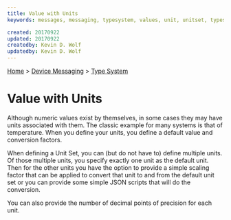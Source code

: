```yaml
---
title: Value with Units
keywords: messages, messaging, typesystem, values, unit, unitset, types, datatypes

created: 20170922
updated: 20170922
createdby: Kevin D. Wolf
updatedby: Kevin D. Wolf
---
```

[Home](../../Index.md) > [Device Messaging](../Index.md) > [Type System](Index.md)

# Value with Units

Although numeric values exist by themselves, in some cases they may have units associated with them.  The classic example for many systems is that of temperature.  When you define
your units, you define a default value and conversion factors.

When defining a Unit Set, you can (but do not have to) define multiple units.  Of those multiple units, you specify exactly one unit as the default unit. Then for the other units
you have the option to provide a simple scaling factor that can be applied to convert that unit to and from the default unit set or you can provide some simple JSON scripts that 
will do the conversion.

You can also provide the number of decimal points of precision for each unit.
